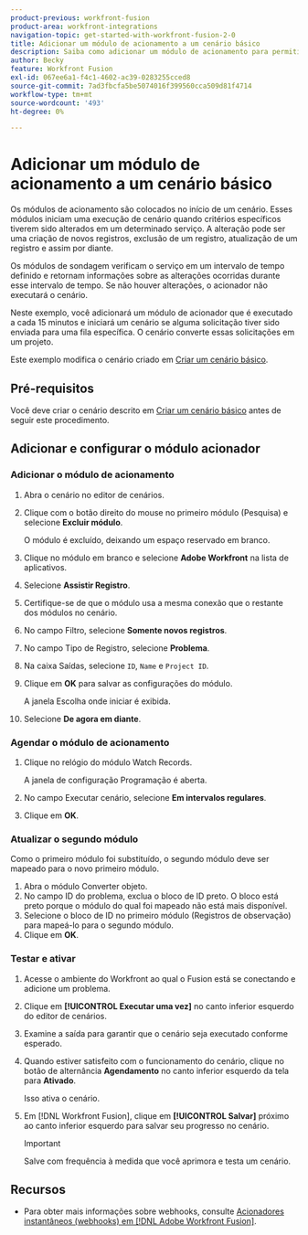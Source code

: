 ```yaml
---
product-previous: workfront-fusion
product-area: workfront-integrations
navigation-topic: get-started-with-workfront-fusion-2-0
title: Adicionar um módulo de acionamento a um cenário básico
description: Saiba como adicionar um módulo de acionamento para permitir que o cenário procure novas solicitações periodicamente e as converta em projetos.
author: Becky
feature: Workfront Fusion
exl-id: 067ee6a1-f4c1-4602-ac39-0283255cced8
source-git-commit: 7ad3fbcfa5be5074016f399560cca509d81f4714
workflow-type: tm+mt
source-wordcount: '493'
ht-degree: 0%

---
```


# Adicionar um módulo de acionamento a um cenário básico

Os módulos de acionamento são colocados no início de um cenário. Esses módulos iniciam uma execução de cenário quando critérios específicos tiverem sido alterados em um determinado serviço. A alteração pode ser uma criação de novos registros, exclusão de um registro, atualização de um registro e assim por diante.

Os módulos de sondagem verificam o serviço em um intervalo de tempo definido e retornam informações sobre as alterações ocorridas durante esse intervalo de tempo. Se não houver alterações, o acionador não executará o cenário.

Neste exemplo, você adicionará um módulo de acionador que é executado a cada 15 minutos e iniciará um cenário se alguma solicitação tiver sido enviada para uma fila específica. O cenário converte essas solicitações em um projeto.

Este exemplo modifica o cenário criado em [Criar um cenário básico](/help/quicksilver/workfront-fusion/get-started/build-practice-scenarios/create-simple-scenario.md).

## Pré-requisitos

Você deve criar o cenário descrito em [Criar um cenário básico](/help/quicksilver/workfront-fusion/get-started/build-practice-scenarios/create-simple-scenario.md) antes de seguir este procedimento.

## Adicionar e configurar o módulo acionador

### Adicionar o módulo de acionamento

1. Abra o cenário no editor de cenários.
1. Clique com o botão direito do mouse no primeiro módulo (Pesquisa) e selecione **Excluir módulo**.

   O módulo é excluído, deixando um espaço reservado em branco.

1. Clique no módulo em branco e selecione **Adobe Workfront** na lista de aplicativos.
1. Selecione **Assistir Registro**.
1. Certifique-se de que o módulo usa a mesma conexão que o restante dos módulos no cenário.
1. No campo Filtro, selecione **Somente novos registros**.
1. No campo Tipo de Registro, selecione **Problema**.
1. Na caixa Saídas, selecione `ID`, `Name` e `Project ID`.
1. Clique em **OK** para salvar as configurações do módulo.

   A janela Escolha onde iniciar é exibida.

1. Selecione **De agora em diante**.

### Agendar o módulo de acionamento

1. Clique no relógio do módulo Watch Records.

   A janela de configuração Programação é aberta.

1. No campo Executar cenário, selecione **Em intervalos regulares**.

1. Clique em **OK**.

### Atualizar o segundo módulo

Como o primeiro módulo foi substituído, o segundo módulo deve ser mapeado para o novo primeiro módulo.

1. Abra o módulo Converter objeto.
1. No campo ID do problema, exclua o bloco de ID preto. O bloco está preto porque o módulo do qual foi mapeado não está mais disponível.
1. Selecione o bloco de ID no primeiro módulo (Registros de observação) para mapeá-lo para o segundo módulo.
1. Clique em **OK**.

### Testar e ativar

1. Acesse o ambiente do Workfront ao qual o Fusion está se conectando e adicione um problema.
1. Clique em **[!UICONTROL Executar uma vez]** no canto inferior esquerdo do editor de cenários.
1. Examine a saída para garantir que o cenário seja executado conforme esperado.
1. Quando estiver satisfeito com o funcionamento do cenário, clique no botão de alternância **Agendamento** no canto inferior esquerdo da tela para **Ativado**.

   Isso ativa o cenário.
1. Em [!DNL Workfront Fusion], clique em **[!UICONTROL Salvar]** próximo ao canto inferior esquerdo para salvar seu progresso no cenário.

   >[!IMPORTANT]
   >
   >Salve com frequência à medida que você aprimora e testa um cenário.

## Recursos

* Para obter mais informações sobre webhooks, consulte [Acionadores instantâneos (webhooks) em [!DNL Adobe Workfront Fusion]](/help/quicksilver/workfront-fusion/webhooks/instant-triggers-webhooks.md).

